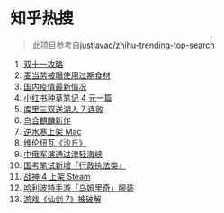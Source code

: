 # 知乎热搜

> 此项目参考自[justjavac/zhihu-trending-top-search](https://github.com/justjavac/zhihu-trending-top-search/blob/main/utils.ts)

<!-- BEGIN -->
  <!-- 最后更新时间:Thu Oct 21 2021 06:13:01 GMT+0000 (Coordinated Universal Time) -->
  1. [双十一攻略](https://www.zhihu.com/search?q=双十一)
1. [麦当劳被曝使用过期食材](https://www.zhihu.com/search?q=麦当劳)
1. [国内疫情最新情况](https://www.zhihu.com/search?q=国内疫情新增)
1. [小红书种草笔记 4 元一篇](https://www.zhihu.com/search?q=小红书)
1. [库里三双送湖人 7 连败](https://www.zhihu.com/search?q=库里)
1. [乌合麒麟新作](https://www.zhihu.com/search?q=乌合麒麟)
1. [逆水寒上架 Mac](https://www.zhihu.com/search?q=逆水寒)
1. [维伦纽瓦《沙丘》](https://www.zhihu.com/search?q=沙丘)
1. [中俄军演通过津轻海峡](https://www.zhihu.com/search?q=津轻海峡)
1. [国考笔试新增「行政执法类」](https://www.zhihu.com/search?q=国考笔试)
1. [战神 4 上架 Steam](https://www.zhihu.com/search?q=战神4)
1. [哈利波特手游「乌姆里奇」服装](https://www.zhihu.com/search?q=哈利波特魔法觉醒)
1. [游戏《仙剑 7》被破解](https://www.zhihu.com/search?q=仙剑7)
  <!-- END -->
